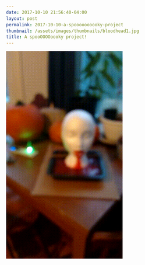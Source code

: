 ```yaml
---
date: 2017-10-10 21:56:40-04:00
layout: post
permalink: 2017-10-10-a-spoooooooooky-project
thumbnail: /assets/images/thumbnails/bloodhead1.jpg
title: A spooOOOOoooky project!
---
```


![](/assets/images/VID_20161029_173446472.gif)
